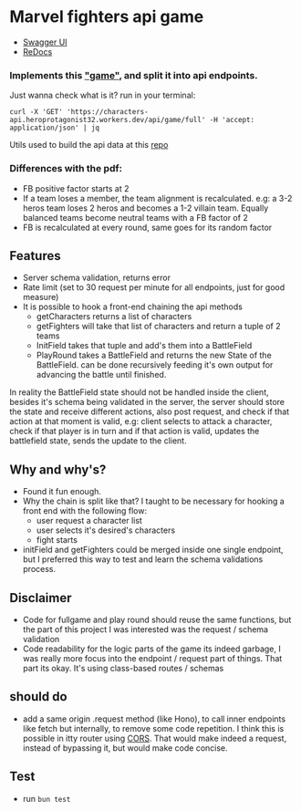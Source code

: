 # Marvel fighters api game
- [Swagger UI](https://characters-api.heroprotagonist32.workers.dev/)
- [ReDocs](https://characters-api.heroprotagonist32.workers.dev/docs)
### Implements this ["game"](./specs/implementation.pdf), and split it into api endpoints.

Just wanna check what is it? run in your terminal:
```
curl -X 'GET' 'https://characters-api.heroprotagonist32.workers.dev/api/game/full' -H 'accept: application/json' | jq
 ```

Utils used to build the api data at this [repo](https://github.com/carafelix/marvel-api-utils)

### Differences with the pdf:
- FB positive factor starts at 2
- If a team loses a member, the team alignment is recalculated. e.g: a 3-2 heros team loses 2 heros and becomes a 1-2 villain team. Equally balanced teams become neutral teams with a FB factor of 2
- FB is recalculated at every round, same goes for its random factor

## Features
- Server schema validation, returns error
- Rate limit (set to 30 request per minute for all endpoints, just for good measure)
- It is possible to hook a front-end chaining the api methods
    - getCharacters returns a list of characters
    - getFighters will take that list of characters and return a tuple of 2 teams
    - InitField takes that tuple and add's them into a BattleField
    - PlayRound takes a BattleField and returns the new State of the BattleField. can be done recursively feeding it's own output for advancing the battle until finished.

In reality the BattleField state should not be handled inside the client, besides it's schema being validated in the server, the server should store the state and receive different actions, also post request, and check if that action at that moment is valid, e.g: client selects to attack a character, check if that player is in turn and if that action is valid, updates the battlefield state, sends the update to the client.   

## Why and why's?
- Found it fun enough. 
- Why the chain is split like that? I taught to be necessary for hooking a front end with the following flow:
    - user request a character list
    - user selects it's desired's characters
    - fight starts
- initField and getFighters could be merged inside one single endpoint, but I preferred this way to test and learn the schema validations process.

## Disclaimer
- Code for fullgame and play round should reuse the same functions, but the part of this project I was interested was the request / schema validation
- Code readability for the logic parts of the game its indeed garbage, I was really more focus into the endpoint / request part of things. That part its okay. It's using class-based routes / schemas  

## should do
- add a same origin .request method (like Hono), to call inner endpoints like fetch but internally, to remove some code repetition. I think this is possible in itty router using [CORS](https://itty.dev/itty-router/cors). That would make indeed a request, instead of bypassing it, but would make code concise.

## Test
- run ```bun test```
